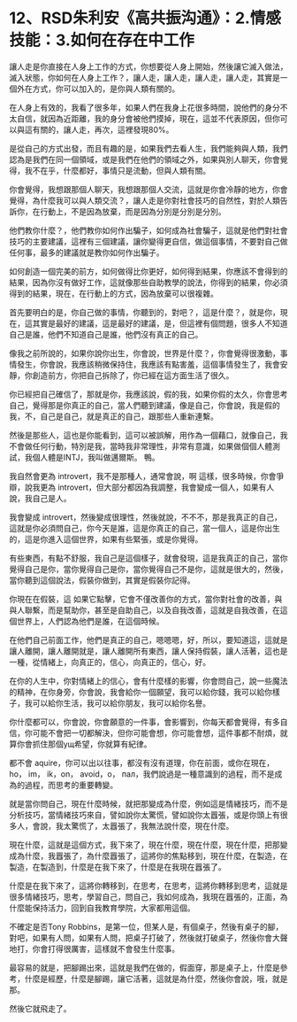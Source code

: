 # 12、RSD朱利安《高共振沟通》：2.情感技能：3.如何在存在中工作

讓人走是你直接在人身上工作的方式，你想要從人身上開始，然後讓它滅入做法，滅入狀態，你如何在人身上工作？，讓人走，讓人走，讓人走，讓人走，其實是一個外在方式，你可以加入的，是你與人類有關的。

在人身上有效的，我看了很多年，如果人們在我身上花很多時間，說他們的身分不太自信，就因為近距離，我的身分會被他們摸掉，現在，這並不代表原因，但你可以與這有關的，讓人走，再次，這裡發現80%。

是從自己的方式出發，而且有趣的是，如果我們去看人生，我們能夠與人類，我們認為是我們在同一個領域，或是我們在他們的領域之外，如果與別人聊天，你會覺得，我不在乎，什麼都好，事情只是流動，但與人類有關。

你會覺得，我想跟那個人聊天，我想跟那個人交流，這就是你會冷靜的地方，你會覺得，為什麼我可以與人類交流？，讓人走是你對社會技巧的自然性，對於人類告訴你，在行動上，不是因為放棄，而是因為分別是分別是分別。

他們教你什麼？，他們教你如何作出騙子，如何成為社會騙子，這就是他們對社會技巧的主要建議，這裡有三個建議，讓你變得更自信，做這個事情，不要對自己做任何事，最多的建議就是教你如何作出騙子。

如何創造一個完美的前方，如何做得比你更好，如何得到結果，你應該不會得到的結果，因為你沒有做好工作，這就像那些自助教學的說法，你得到的結果，你必須得到的結果，現在，在行動上的方式，因為放棄可以很複雜。

首先要明白的是，你自己做的事情，你聽到的，對吧？，這是什麼？，就是你，現在，這其實是最好的建議，這是最好的建議，是，但這裡有個問題，很多人不知道自己是誰，他們不知道自己是誰，他們沒有真正的自己。

像我之前所說的，如果你說你出生，你會說，世界是什麼？，你會覺得很激動，事情發生，你會說，我應該稍微保持住，我應該有點害羞，這個事情發生了，我會安靜，你創造前方，你把自己拆除了，你已經在這方面生活了很久。

你已經把自己確信了，那就是你，我應該說，假的我，如果你假的太久，你會思考自己，覺得那是你真正的自己，當人們聽到建議，像是自己，你會說，我是假的我，不，自己是自己，就是真正的自己，跟那些人重新連繫。

然後是那些人，這也是你能看到，這可以被誤解，用作為一個藉口，就像自己，我不會做任何行動，特別是我，當時我非常理性，非常有意識，如果做個個人體測試，我個人體是INTJ，我叫做邁爾斯。 鴨。

我自然會更為 introvert，我不是那種人，通常會說，啊 這樣，很多時候，你會爭辯，說我更為 introvert，但大部分都因為我調整，我會變成一個人，如果有人說，我自己是人。

我會變成 introvert，然後變成很理性，然後就說，不不不，那是我真正的自己，這就是你必須問自己，你今天是誰，這是你真正的自己，當一個人，這是你出生的，這是你進入這個世界，如果有些緊張，或是你覺得。

有些東西，有點不舒服，我自己是這個樣子，就會發現，這是我真正的自己，當你覺得自己是你，當你覺得自己是你，當你覺得自己不是你，這就是很大的，然後，當你聽到這個說法，假裝你做到，其實是假裝你記得。

你現在在假裝，這 如果它點擊，它會不僅改善你的方式，當你對社會的改善，與與人聯繫，而是幫助你，甚至是自助自己，以及自我改善，這就是自我改善，在這個世界上，人們認為他們是誰，在這個時候。

在他們自己前面工作，他們是真正的自己，嗯嗯嗯，好，所以，要知道這，這就是讓人離開，讓人離開就是，讓人離開所有東西，讓人保持假裝，讓人活著，這也是一種，從情緒上，向真正的，信心，向真正的，信心，好。

在你的人生中，你對情緒上的信心，會有什麼樣的影響，你會問自己，說一些魔法的精神，在你身旁，你會說，我會給你一個願望，我可以給你錢，我可以給你樣子，我可以給你生活，我可以給你朋友，我可以給你名譽。

你什麼都可以，你會說，你會願意的一件事，會影響到，你每天都會覺得，有多自信，你可能不會把一切都解決，但你可能會想，你可能會想，這件事都不耐煩，就算你會抓住那個ущ希望，你就算有紀律。

都不會 aquire，你可以出以往事，都沒有沒有道理，你在前面，或你在現在， ho， im， ik，on， avoid，o， пал，我們說過是一種意識到的過程，而不是成為的過程，而思考的重要轉變。

就是當你問自己，現在什麼時候，就把那變成為什麼，例如這是情緒技巧，而不是分析技巧，當情緒技巧來自，譬如說你太驚慌，譬如說你太囂張，或是你頭上有很多人，會說，我太驚慌了，太囂張了，我無法說什麼，現在什麼。

現在什麼，這就是這個方式，我下來了，現在什麼，現在什麼，現在什麼，把那變成為什麼，我囂張了，為什麼囂張了，這將你的焦點移到，現在什麼，在製造，在製造，在製造到，什麼是在我下來了，什麼是在我現在囂張了。

什麼是在我下來了，這將你轉移到，在思考，在思考，這將你轉移到思考，這就是很多情緒技巧，思考，學習自己，問自己，我如何成為，我現在囂張的，正面，為什麼能保持活力，回到自我教育學院，大家都用這個。

不確定是否Tony Robbins，是第一位，但某人是，有個桌子，然後有桌子的腳，對吧，如果有人問，如果有人問，把桌子打破了，然後就打破桌子，然後你會大聲地打，你會打得很厲害，這樣就不會發生什麼事。

最容易的就是，把腳踢出來，這就是我們在做的，假面穿，那是桌子上，什麼是參考，什麼是經歷，什麼是腳踢，讓它活著，這就是為什麼，然後你會說，哦，就是那。

然後它就飛走了。